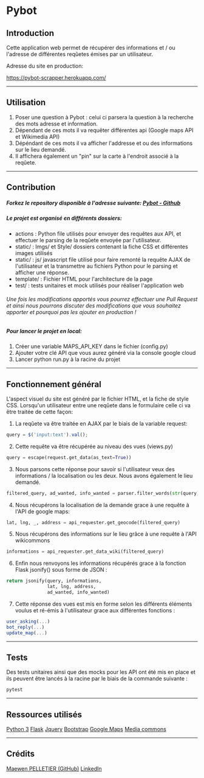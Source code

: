 # Pybot

## Introduction

Cette application web permet de récupérer des informations et / ou l'adresse de différentes reqûetes émises par un utilisateur.

Adresse du site en production: 

https://pybot-scrapper.herokuapp.com/


--------------------------

## Utilisation

1. Poser une question à Pybot : celui ci parsera la question à la recherche des mots adresse et information. 
2. Dépendant de ces mots il va requêter différentes api (Google maps API et Wikimedia API)
3. Dépéndant de ces mots il va afficher l'addresse et ou des informations sur le lieu demandé.
4. Il affichera également un "pin" sur la carte à l'endroit associé à la reqûete.

-------------------

## Contribution

##### Forkez le repository disponible à l'adresse suivante: [Pybot - Github](https://github.com/MaewenPell/pybot.git)
##### Le projet est organisé en différents dossiers:
- actions : Python file utilisés pour envoyer des requêtes aux API, et effectuer le parsing de la reqûete envoyée par l'utilisateur.
- static/ : Imgs/ et Style/ dossiers contenant la fiche CSS et différentes images utilisés
- static/ : js/ javascript file utilisé pour faire remonté la requête AJAX de l'utilisateur et la transmettre au fichiers Python pour le parsing et afficher une réponse.
- template/ : Fichier HTML pour l'architecture de la page
- test/ : tests unitaires et mock utilisés pour réaliser l'application web

###### Une fois les modifications apportés vous pourrez effectuer une Pull Request et ainsi nous pourrons discuter des modifications que vous souhaitez apporter et pourquoi pas les ajouter en production !

##### Pour lancer le projet en local:

1. Créer une variable MAPS_API_KEY dans le fichier (config.py)
2. Ajouter votre clé API que vous aurez généré via la console google cloud
3. Lancer python run.py à la racine du projet

---------- 
## Fonctionnement général

L'aspect visuel du site est généré par le fichier HTML, et la fiche de style CSS. Lorsqu'un utilisateur entre une reqûete dans le formulaire celle ci va être traitée de cette façon:

1. La reqûete va être traitée en AJAX par le biais de la variable request:
```javascript
query = $('input:text').val();
```

2. Cette requête va être récupérée au niveau des vues (views.py)
```python
query = escape(request.get_data(as_text=True))
```

3. Nous parsons cette réponse pour savoir si l'utilisateur veux des informations / la localisation ou les deux. Nous avons également le lieu demandé.

```python
filtered_query, ad_wanted, info_wanted = parser.filter_words(str(query))
```

4. Nous récupérons la localisation de la demande grace à une requête à l'API de google maps:
```python
lat, lng, _, address = api_requester.get_geocode(filtered_query)
```

5. Nous récupérons des informations sur le lieu grâce à une requête à l'API wikicommons
```python
informations = api_requester.get_data_wiki(filtered_query)
```

6. Enfin nous renvoyons les informations récupérés grace à la fonction Flask jsonify() sous forme de JSON :
```python
return jsonify(query, informations,
               lat, lng, address,
               ad_wanted, info_wanted)
```

7. Cette réponse des vues est mis en forme selon les différents éléments voulus et ré-émis à l'utilisateur grace aux différentes fonctions :

```javascript
user_asking(...)
bot_reply(...)
update_map(...)
```

---------- 
## Tests

Des tests unitaires ainsi que des mocks pour les API ont été mis en place et
ils peuvent être lancés à la racine par le biais de la commande suivante :

```bash
pytest
```

--------
## Ressources utilisés

[Python 3](https://www.python.org/)
[Flask](https://flask.palletsprojects.com/en/1.1.x/)
[Jquery](https://jquery.com/)
[Bootstrap](https://getbootstrap.com/)
[Google Maps](https://developers.google.com/maps/documentation/urls/get-started?hl=fr)
[Media commons](https://www.mediawiki.org/wiki/API:Main_page)

------------------

## Crédits

[Maewen PELLETIER (GitHub)](https://github.com/MaewenPell)
[LinkedIn](https://www.linkedin.com/in/maewen-pelletier/)


